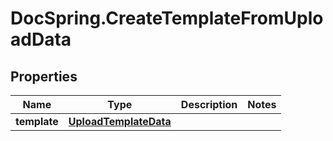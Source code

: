 # DocSpring.CreateTemplateFromUploadData

## Properties
Name | Type | Description | Notes
------------ | ------------- | ------------- | -------------
**template** | [**UploadTemplateData**](UploadTemplateData.md) |  | 


